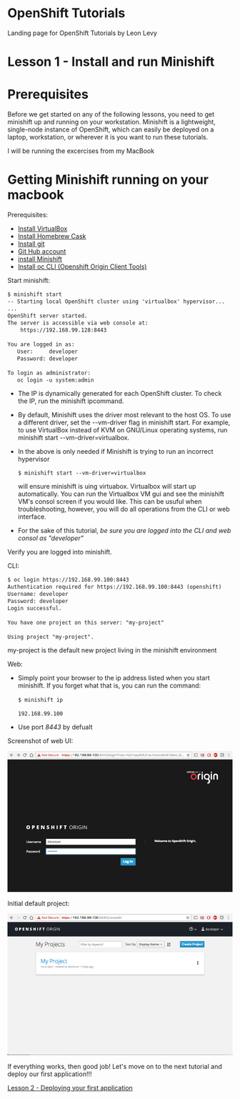 # OpenShift Tutorials
Landing page for OpenShift Tutorials by Leon Levy

# Lesson 1 - Install and run Minishift

# Prerequisites

Before we get started on any of the following lessons, you need to get minishift up and running on your workstation. Minishift is a lightweight, single-node instance of OpenShift, which can easily be deployed on a laptop, workstation, or wherever it is you want to run these tutorials.

I will be running the excercises from my MacBook

# Getting Minishift running on your macbook
Prerequisites: 

* [Install VirtualBox](https://www.virtualbox.org/wiki/Downloads)
* [Install Homebrew Cask](https://caskroom.github.io)
* [Install git](https://git-scm.com/book/en/v2/Getting-Started-Installing-Git)
* [Git Hub account](http://github.com)
* [install Minishift](https://docs.openshift.org/latest/minishift/getting-started/installing.html)
* [Install oc CLI (Openshift Origin Client Tools)](https://github.com/openshift/origin/releases/) 

Start minishift:

    $ minishift start
    -- Starting local OpenShift cluster using 'virtualbox' hypervisor...
    ...
    OpenShift server started.
    The server is accessible via web console at:
        https://192.168.99.128:8443

    You are logged in as:
       User:     developer
       Password: developer

    To login as administrator:
       oc login -u system:admin
       
* The IP is dynamically generated for each OpenShift cluster. To check the IP, run the minishift ipcommand.
* By default, Minishift uses the driver most relevant to the host OS. To use a different driver, set the --vm-driver flag in minishift start. For example, to use VirtualBox instead of KVM on GNU/Linux operating systems, run minishift start --vm-driver=virtualbox.
* In the above is only needed if Minishift is trying to run an incorrect hypervisor

      $ minishift start --vm-driver=virtualbox
    
    will ensure minishift is uing virtuabox. Virtualbox will start up automatically. You can run the Virtualbox VM gui and see the minishift VM's consol screen if you would like. This can be usuful when troubleshooting, however, you will do all operations from the CLI or web interface.
* For the sake of this tutorial, *be sure you are logged into the CLI and web consol as "developer"*

Verify you are logged into minishift.

CLI:

    $ oc login https://192.168.99.100:8443
    Authentication required for https://192.168.99.100:8443 (openshift)
    Username: developer
    Password: developer
    Login successful.

    You have one project on this server: "my-project"

    Using project "my-project".
    
my-project is the default new project living in the minishift environment

Web: 

* Simply point your browser to the ip address listed when you start minishift. If you forget what that is, you can run the command: 

    `$ minishift ip` 

    `192.168.99.100`
    
 * Use port *8443* by defualt
    
 Screenshot of web UI:
 
 ![Login screen](img/openshift_login.png "Openshift Login")
 
 Initial default project:
 
 ![defualt screen](img/openshift_projects_default.png "Defualt project")
 
 If everything works, then good job! Let's move on to the next tutorial and deploy our first application!!!
 
 [Lesson 2 - Deploying your first application](placeholder.com)
 
 
 
 
 
 




    

